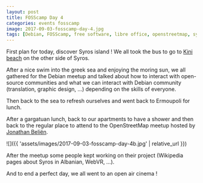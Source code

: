 ```yaml
---
layout: post
title: FOSScamp Day 4
categories: events fosscamp
image: 2017-09-03-fosscamp-day-4.jpg
tags: [Debian, FOSScamp, free software, libre office, openstreetmap, syros, WikiLovesMaps]
---
```

First plan for today, discover Syros island !
We all took the bus to go to [Kini beach](https://www.openstreetmap.org/way/216120236) on the other side of Syros.

After a nice swim into the greek sea and enjoying the moring sun, we all gathered for the Debian meetup and talked about how to interact with open-source communities and what we can interact with Debian community (translation, graphic design, …) depending on the skills of everyone.

Then back to the sea to refresh ourselves and went back to Ermoupoli for lunch.

After a gargatuan lunch, back to our apartments to have a shower and then back to the regular place to attend to the OpenStreetMap meetup hosted by [Jonathan Beliën](https://jbelien.be/).

![]({{ 'assets/images/2017-09-03-fosscamp-day-4b.jpg' | relative_url }})

After the meetup some people kept working on their project (Wikipedia pages about Syros in Albanian, WebVR, …).

And to end a perfect day, we all went to an open air cinema !
